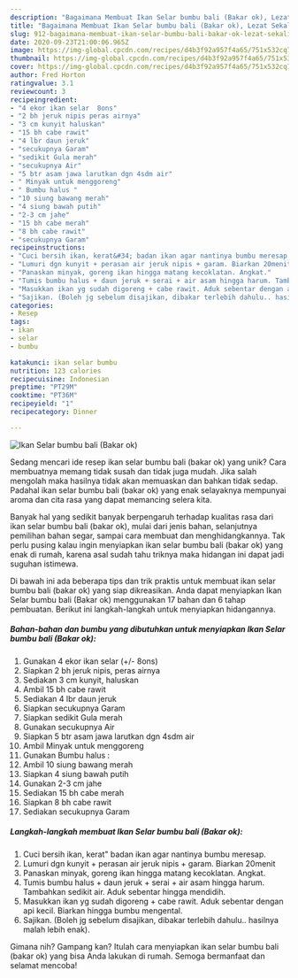 ```yaml
---
description: "Bagaimana Membuat Ikan Selar bumbu bali (Bakar ok), Lezat Sekali"
title: "Bagaimana Membuat Ikan Selar bumbu bali (Bakar ok), Lezat Sekali"
slug: 912-bagaimana-membuat-ikan-selar-bumbu-bali-bakar-ok-lezat-sekali
date: 2020-09-23T21:00:06.965Z
image: https://img-global.cpcdn.com/recipes/d4b3f92a957f4a65/751x532cq70/ikan-selar-bumbu-bali-bakar-ok-foto-resep-utama.jpg
thumbnail: https://img-global.cpcdn.com/recipes/d4b3f92a957f4a65/751x532cq70/ikan-selar-bumbu-bali-bakar-ok-foto-resep-utama.jpg
cover: https://img-global.cpcdn.com/recipes/d4b3f92a957f4a65/751x532cq70/ikan-selar-bumbu-bali-bakar-ok-foto-resep-utama.jpg
author: Fred Horton
ratingvalue: 3.1
reviewcount: 3
recipeingredient:
- "4 ekor ikan selar  8ons"
- "2 bh jeruk nipis peras airnya"
- "3 cm kunyit haluskan"
- "15 bh cabe rawit"
- "4 lbr daun jeruk"
- "secukupnya Garam"
- "sedikit Gula merah"
- "secukupnya Air"
- "5 btr asam jawa larutkan dgn 4sdm air"
- " Minyak untuk menggoreng"
- " Bumbu halus "
- "10 siung bawang merah"
- "4 siung bawah putih"
- "2-3 cm jahe"
- "15 bh cabe merah"
- "8 bh cabe rawit"
- "secukupnya Garam"
recipeinstructions:
- "Cuci bersih ikan, kerat&#34; badan ikan agar nantinya bumbu meresap."
- "Lumuri dgn kunyit + perasan air jeruk nipis + garam. Biarkan 20menit"
- "Panaskan minyak, goreng ikan hingga matang kecoklatan. Angkat."
- "Tumis bumbu halus + daun jeruk + serai + air asam hingga harum. Tambahkan sedikit air. Aduk sebentar hingga mendidih."
- "Masukkan ikan yg sudah digoreng + cabe rawit. Aduk sebentar dengan api kecil. Biarkan hingga bumbu mengental."
- "Sajikan. (Boleh jg sebelum disajikan, dibakar terlebih dahulu.. hasilnya malah lebih enak)."
categories:
- Resep
tags:
- ikan
- selar
- bumbu

katakunci: ikan selar bumbu 
nutrition: 123 calories
recipecuisine: Indonesian
preptime: "PT29M"
cooktime: "PT36M"
recipeyield: "1"
recipecategory: Dinner

---
```



![Ikan Selar bumbu bali (Bakar ok)](https://img-global.cpcdn.com/recipes/d4b3f92a957f4a65/751x532cq70/ikan-selar-bumbu-bali-bakar-ok-foto-resep-utama.jpg)

Sedang mencari ide resep ikan selar bumbu bali (bakar ok) yang unik? Cara membuatnya memang tidak susah dan tidak juga mudah. Jika salah mengolah maka hasilnya tidak akan memuaskan dan bahkan tidak sedap. Padahal ikan selar bumbu bali (bakar ok) yang enak selayaknya mempunyai aroma dan cita rasa yang dapat memancing selera kita.

Banyak hal yang sedikit banyak berpengaruh terhadap kualitas rasa dari ikan selar bumbu bali (bakar ok), mulai dari jenis bahan, selanjutnya pemilihan bahan segar, sampai cara membuat dan menghidangkannya. Tak perlu pusing kalau ingin menyiapkan ikan selar bumbu bali (bakar ok) yang enak di rumah, karena asal sudah tahu triknya maka hidangan ini dapat jadi suguhan istimewa.




Di bawah ini ada beberapa tips dan trik praktis untuk membuat ikan selar bumbu bali (bakar ok) yang siap dikreasikan. Anda dapat menyiapkan Ikan Selar bumbu bali (Bakar ok) menggunakan 17 bahan dan 6 tahap pembuatan. Berikut ini langkah-langkah untuk menyiapkan hidangannya.

<!--inarticleads1-->

##### Bahan-bahan dan bumbu yang dibutuhkan untuk menyiapkan Ikan Selar bumbu bali (Bakar ok):

1. Gunakan 4 ekor ikan selar (+/- 8ons)
1. Siapkan 2 bh jeruk nipis, peras airnya
1. Sediakan 3 cm kunyit, haluskan
1. Ambil 15 bh cabe rawit
1. Sediakan 4 lbr daun jeruk
1. Siapkan secukupnya Garam
1. Siapkan sedikit Gula merah
1. Gunakan secukupnya Air
1. Siapkan 5 btr asam jawa larutkan dgn 4sdm air
1. Ambil  Minyak untuk menggoreng
1. Gunakan  Bumbu halus :
1. Ambil 10 siung bawang merah
1. Siapkan 4 siung bawah putih
1. Gunakan 2-3 cm jahe
1. Sediakan 15 bh cabe merah
1. Siapkan 8 bh cabe rawit
1. Sediakan secukupnya Garam




<!--inarticleads2-->

##### Langkah-langkah membuat Ikan Selar bumbu bali (Bakar ok):

1. Cuci bersih ikan, kerat&#34; badan ikan agar nantinya bumbu meresap.
1. Lumuri dgn kunyit + perasan air jeruk nipis + garam. Biarkan 20menit
1. Panaskan minyak, goreng ikan hingga matang kecoklatan. Angkat.
1. Tumis bumbu halus + daun jeruk + serai + air asam hingga harum. Tambahkan sedikit air. Aduk sebentar hingga mendidih.
1. Masukkan ikan yg sudah digoreng + cabe rawit. Aduk sebentar dengan api kecil. Biarkan hingga bumbu mengental.
1. Sajikan. (Boleh jg sebelum disajikan, dibakar terlebih dahulu.. hasilnya malah lebih enak).




Gimana nih? Gampang kan? Itulah cara menyiapkan ikan selar bumbu bali (bakar ok) yang bisa Anda lakukan di rumah. Semoga bermanfaat dan selamat mencoba!
